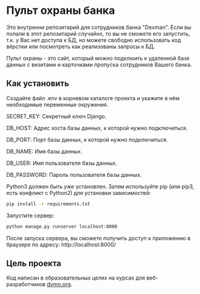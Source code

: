 
# Пульт охраны банка

Это внутренни репозитарий для сотрудников банка "Devman". Если вы попали в этот репозитарий случайно, то вы не сможете его запустить, т.к. у Вас нет доступа к БД, но можете свободно использовать код вёрстки или посмотреть как реализованы запросы к БД.

Пульт охраны - это сайт, который можно подклюить к удаленной базе данных с визитами и карточками пропуска сотрудников Вашего банка.

## Как установить

Создайте файл .env в корневом каталоге проекта и укажите в нём необходимые переменные окружения.

SECRET_KEY: Секретный ключ Django. 

DB_HOST: Адрес хоста базы данных, к которой нужно подключиться.

DB_PORT: Порт базы данных, к которой нужно подключиться.

DB_NAME: Имя базы данных.

DB_USER: Имя пользователя базы данных.

DB_PASSWORD: Пароль пользователя базы данных.


Python3 должен быть уже установлен. Затем используйте pip (или pip3, есть конфликт с Python2) для установки зависимостей:

```bash
pip install -r requirements.txt 
```

Запустите сервер:

```bash
python manage.py runserver localhost:8000  
```

После запуска сервера, вы сможете получить доступ к приложению в браузере по адресy: http://localhost:8000/

## Цель проекта

Код написан в образовательных целях на курсах для веб-разработчиков [dvmn.org](https://dvmn.org/).

